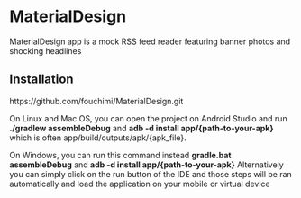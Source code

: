 # MaterialDesign
MaterialDesign app is a mock RSS feed reader featuring banner photos and shocking headlines

<h2>Installation</h2>
https://github.com/fouchimi/MaterialDesign.git

On Linux and Mac OS, you can open the project on Android Studio and run <b>./gradlew assembleDebug</b> and <b>adb -d install app/{path-to-your-apk}</b> 
which is often app/build/outputs/apk/{apk_file}.

On Windows, you can run this command instead <b>gradle.bat assembleDebug</b> and <b>adb -d install app/{path-to-your-apk}</b>
Alternatively you can simply click on the run button of the IDE and those steps will be ran automatically and load the application on 
your mobile or virtual device
